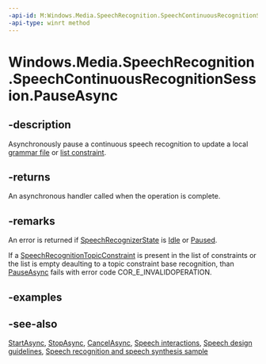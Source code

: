 ```yaml
---
-api-id: M:Windows.Media.SpeechRecognition.SpeechContinuousRecognitionSession.PauseAsync
-api-type: winrt method
---
```


<!-- Method syntax
public Windows.Foundation.IAsyncAction PauseAsync()
-->

# Windows.Media.SpeechRecognition.SpeechContinuousRecognitionSession.PauseAsync

## -description
Asynchronously pause a continuous speech recognition to update a local [grammar file](speechrecognitiongrammarfileconstraint.md) or [list constraint](speechrecognitionlistconstraint.md).

## -returns
An asynchronous handler called when the operation is complete.

## -remarks
An error is returned if [SpeechRecognizerState](speechrecognizerstate.md) is [Idle](speechrecognizerstate.md) or [Paused](speechrecognizerstate.md).

If a [SpeechRecognitionTopicConstraint](speechrecognitiontopicconstraint.md) is present in the list of constraints or the list is empty deaulting to a topic constraint base recognition, than [PauseAsync](speechcontinuousrecognitionsession_pauseasync.md) fails with error code COR_E_INVALIDOPERATION.

## -examples

## -see-also
[StartAsync](speechcontinuousrecognitionsession_startasync.md), [StopAsync](speechcontinuousrecognitionsession_stopasync.md), [CancelAsync](speechcontinuousrecognitionsession_cancelasync.md), [Speech interactions](http://msdn.microsoft.com/library/646db3ce-fa81-4727-8c21-936c81079439), [Speech design guidelines](http://msdn.microsoft.com/library/4a63a8c4-4182-4e36-ba12-4c343a56fca9), [Speech recognition and speech synthesis sample](http://go.microsoft.com/fwlink/p/?LinkID=619897)
